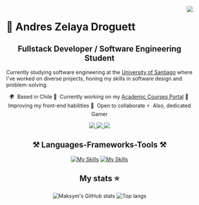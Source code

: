 <img align="right" src="https://visitor-badge.laobi.icu/badge?page_id=opsord.opsord" />

# 🦎 Andres Zelaya Droguett

<h2 align="center">Fullstack Developer / Software Engineering Student</h3>

Currently studying software engineering at the [University of Santiago](https://www.usach.cl) where I've worked on diverse projects, honing my skills in software design and problem-solving.

<div align="center">

🌍  Based in Chile
🚀  Currently working on my [Academic Courses Portal](http://github.com/Opsord/TINGESO-EV-03)
🧠  Improving my front-end habilities
🤝  Open to collaborate
⚡  Also, dedicated Gamer

 </div>

<div align="center"> 
<a href="mailto:azedro.dev@gmail.com">
    <img src="https://img.shields.io/badge/Gmail-333333?style=for-the-badge&logo=gmail&logoColor=red" />
  </a>

  <a href="https://linkedin.com/in/andres-z-161685129/" target="_blank">
    <img src="https://img.shields.io/badge/LinkedIn-0077B5?style=for-the-badge&logo=linkedin&logoColor=white" target="_blank" />
  </a>

  <a href="https://opsord.github.io" target="_blank">
     <img src="https://img.shields.io/badge/Portfolio-FF5722?style=for-the-badge&logo=todoist&logoColor=white" target="_blank" />
  </a>

 </div>

<h2 align="center">⚒️ Languages-Frameworks-Tools ⚒️</h2>

<div align="center">

[![My Skills](https://skillicons.dev/icons?i=js,html,css,docker,kubernetes,git,github,idea)](https://skillicons.dev)
[![My Skills](https://skillicons.dev/icons?i=react,latex,spring,java,mysql,postgres,postman,jenkins,nginx&perline=9)](https://skillicons.dev)

</div>

<h2 align="center">My stats ⭐</h2>

<div align="center">
<img alt="Maksym's GitHub stats" src="https://github-readme-stats.vercel.app/api?username=opsord&show_icons=true&theme=transparent"/>
<img alt="Top langs" src="https://github-readme-stats.vercel.app/api/top-langs/?username=opsord&layout=compact&&langs_count=8"/>
</div>
